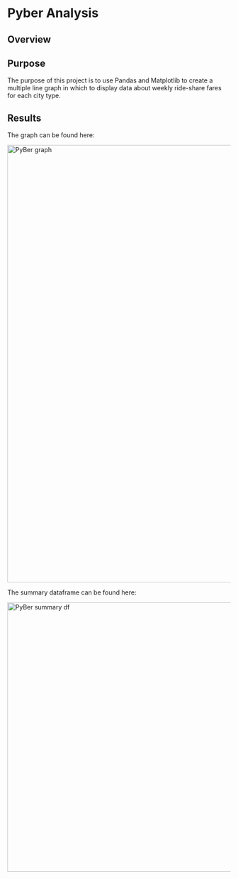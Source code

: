 # Pyber Analysis

## Overview

## Purpose

The purpose of this project is to use Pandas and Matplotlib to create a multiple line graph in which to display data about weekly ride-share fares for each city type.

## Results


The graph can be found here:

<img width="984" alt="PyBer graph" src="https://user-images.githubusercontent.com/107224097/180577162-41ec162a-d870-43b8-b54b-639c25b580bb.PNG">

The summary dataframe can be found here:

<img width="606" alt="PyBer summary df" src="https://user-images.githubusercontent.com/107224097/180577198-ed517ccd-a332-42f0-91b6-f346bda9e4a6.PNG">
